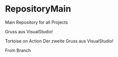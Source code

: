 # RepositoryMain
Main Repository for all Projects

Gruss aus VisualStudio!

Tortoise on Action
Der zweite Gruss aus VisualStudio!

From Branch

